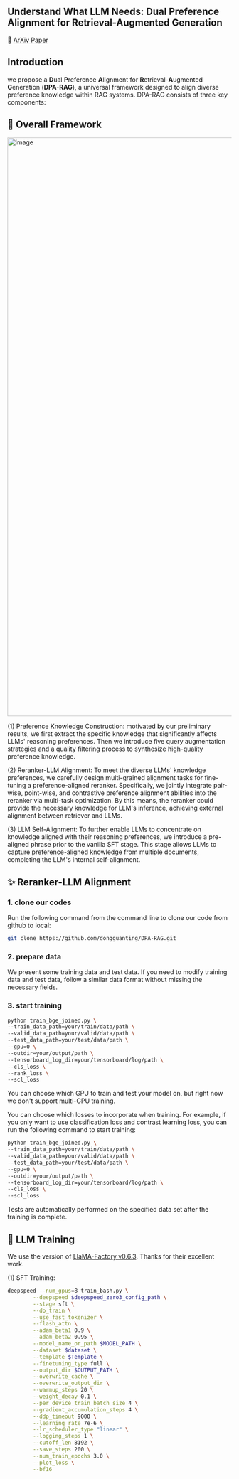 ## Understand What LLM Needs: Dual Preference Alignment for Retrieval-Augmented Generation</h2>

<p>
📃 <a href="">ArXiv Paper</a>
</p>


## Introduction
 we propose a **D**ual **P**reference **A**lignment for **R**etrieval-**A**ugmented **G**eneration (**DPA-RAG**), a universal framework designed to align diverse preference knowledge within RAG systems. DPA-RAG consists of three key components: 


## 🍯 Overall Framework
<img width="1302" alt="image" src="https://github.com/dongguanting/DPA-RAG/assets/60767110/fde07a6a-fa0d-4099-a6f8-0d16782b7ec4">


(1) Preference Knowledge Construction: motivated by our preliminary results, we first extract the specific knowledge that significantly affects LLMs' reasoning preferences. Then we introduce five query augmentation strategies and a quality filtering process to synthesize high-quality preference knowledge. 

(2) Reranker-LLM Alignment: To meet the diverse LLMs' knowledge preferences, we carefully design multi-grained alignment tasks for fine-tuning a preference-aligned reranker. Specifically, we jointly integrate pair-wise, point-wise, and contrastive preference alignment abilities into the reranker via multi-task optimization. By this means, the reranker could provide the necessary knowledge for LLM's inference, achieving external alignment between retriever and LLMs.

(3) LLM Self-Alignment: To further enable LLMs to concentrate on knowledge aligned with their reasoning preferences, we introduce a pre-aligned phrase prior to the vanilla SFT stage. This stage allows LLMs to capture preference-aligned knowledge from multiple documents, completing the LLM's internal self-alignment.


## :sparkles: Reranker-LLM Alignment

### 1. clone our codes
Run the following command from the command line to clone our code from github to local:

```bash
git clone https://github.com/dongguanting/DPA-RAG.git
```
### 2. prepare data

We present some training data and test data. If you need to modify training data and test data, follow a similar data format without missing the necessary fields.

### 3. start training
```bash
python train_bge_joined.py \
--train_data_path=your/train/data/path \
--valid_data_path=your/valid/data/path \
--test_data_path=your/test/data/path \
--gpu=0 \
--outdir=your/output/path \
--tensorboard_log_dir=your/tensorboard/log/path \
--cls_loss \
--rank_loss \
--scl_loss
```

You can choose which GPU to train and test your model on, but right now we don't support multi-GPU training.

You can choose which losses to incorporate when training. For example, if you only want to use classification loss and contrast learning loss, you can run the following command to start training:

```bash
python train_bge_joined.py \
--train_data_path=your/train/data/path \
--valid_data_path=your/valid/data/path \
--test_data_path=your/test/data/path \
--gpu=0 \
--outdir=your/output/path \
--tensorboard_log_dir=your/tensorboard/log/path \
--cls_loss \
--scl_loss
```

Tests are automatically performed on the specified data set after the training is complete.


## 🎯 LLM Training

We use the version of [LlaMA-Factory v0.6.3](https://github.com/hiyouga/LLaMA-Factory/releases/tag/v0.6.3). Thanks for their excellent work.



(1) SFT Training:

```bash
deepspeed --num_gpus=8 train_bash.py \
        --deepspeed $deepspeed_zero3_config_path \
        --stage sft \
        --do_train \
        --use_fast_tokenizer \
        --flash_attn \
        --adam_beta1 0.9 \
        --adam_beta2 0.95 \
        --model_name_or_path $MODEL_PATH \
        --dataset $dataset \
        --template $Template \
        --finetuning_type full \
        --output_dir $OUTPUT_PATH \
        --overwrite_cache \
        --overwrite_output_dir \
        --warmup_steps 20 \
        --weight_decay 0.1 \
        --per_device_train_batch_size 4 \
        --gradient_accumulation_steps 4 \
        --ddp_timeout 9000 \
        --learning_rate 7e-6 \
        --lr_scheduler_type "linear" \
        --logging_steps 1 \
        --cutoff_len 8192 \
        --save_steps 200 \
        --num_train_epochs 3.0 \
        --plot_loss \
        --bf16 
```


